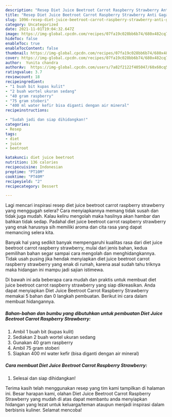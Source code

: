 ```yaml
---
description: "Resep Diet Juice Beetroot Carrot Raspberry Strawberry Anti Gagal"
title: "Resep Diet Juice Beetroot Carrot Raspberry Strawberry Anti Gagal"
slug: 1096-resep-diet-juice-beetroot-carrot-raspberry-strawberry-anti-gagal
category: Uncategorized
date: 2021-11-01T19:04:32.647Z
image: https://img-global.cpcdn.com/recipes/07fa19c028bb6b74/680x482cq70/diet-juice-beetroot-carrot-raspberry-strawberry-foto-resep-utama.jpg
hideToc: false
enableToc: true
enableTocContent: false
thumbnail: https://img-global.cpcdn.com/recipes/07fa19c028bb6b74/680x482cq70/diet-juice-beetroot-carrot-raspberry-strawberry-foto-resep-utama.jpg
cover: https://img-global.cpcdn.com/recipes/07fa19c028bb6b74/680x482cq70/diet-juice-beetroot-carrot-raspberry-strawberry-foto-resep-utama.jpg
author:  Yunita chandra
authorAv:  https://img-global.cpcdn.com/users/7a82f2122f405047/60x60cq50/avatar.jpg
ratingvalue: 3.7
reviewcount: 18
recipeingredient:
- "1 buah bit kupas kulit"
- "2 buah wortel ukuran sedang"
- "40 gram raspberry"
- "75 gram stoberi"
- "400 ml water kefir bisa diganti dengan air mineral"
recipeinstructions:

- "Sudah jadi dan siap dihidangkan!"
categories:
- Resep
tags:
- diet
- juice
- beetroot

katakunci: diet juice beetroot 
nutrition: 136 calories
recipecuisine: Indonesian
preptime: "PT10M"
cooktime: "PT40M"
recipeyield: "2"
recipecategory: Dessert

---
```



Lagi mencari inspirasi resep diet juice beetroot carrot raspberry strawberry yang menggugah selera? Cara menyiapkannya memang tidak susah dan tidak juga mudah. Kalau keliru mengolah maka hasilnya akan hambar dan bahkan tidak sedap. Padahal diet juice beetroot carrot raspberry strawberry yang enak harusnya sih memiliki aroma dan cita rasa yang dapat memancing selera kita.




Banyak hal yang sedikit banyak mempengaruhi kualitas rasa dari diet juice beetroot carrot raspberry strawberry, mulai dari jenis bahan, kedua pemilihan bahan segar sampai cara mengolah dan menghidangkannya. Tidak usah pusing jika hendak menyiapkan diet juice beetroot carrot raspberry strawberry yang enak di rumah, karena asal sudah tahu triknya maka hidangan ini mampu jadi sajian istimewa.


Di bawah ini ada beberapa cara mudah dan praktis untuk membuat diet juice beetroot carrot raspberry strawberry yang siap dikreasikan. Anda dapat menyiapkan Diet Juice Beetroot Carrot Raspberry Strawberry memakai 5 bahan dan 0 langkah pembuatan. Berikut ini cara dalam membuat hidangannya.

<!--inarticleads1-->

##### Bahan-bahan dan bumbu yang dibutuhkan untuk pembuatan Diet Juice Beetroot Carrot Raspberry Strawberry:

1. Ambil 1 buah bit (kupas kulit)
1. Sediakan 2 buah wortel ukuran sedang
1. Gunakan 40 gram raspberry
1. Ambil 75 gram stoberi
1. Siapkan 400 ml water kefir (bisa diganti dengan air mineral)




<!--inarticleads2-->

##### Cara membuat Diet Juice Beetroot Carrot Raspberry Strawberry:


1. Selesai dan siap dihidangkan!



Terima kasih telah menggunakan resep yang tim kami tampilkan di halaman ini. Besar harapan kami, olahan Diet Juice Beetroot Carrot Raspberry Strawberry yang mudah di atas dapat membantu anda menyiapkan hidangan yang lezat untuk keluarga/teman ataupun menjadi inspirasi dalam berbisnis kuliner. Selamat mencoba!
